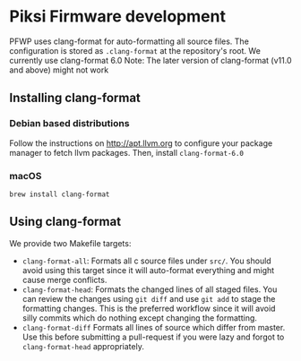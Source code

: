 # Piksi Firmware development

PFWP uses clang-format for auto-formatting all source files. The configuration is stored as `.clang-format` at the repository's root. We currently use clang-format 6.0
Note: The later version of clang-format (v11.0 and above) might not work

## Installing clang-format

### Debian based distributions
Follow the instructions on http://apt.llvm.org to configure your package manager to fetch llvm packages. Then, install `clang-format-6.0`

### macOS
`brew install clang-format`

## Using clang-format
We provide two Makefile targets:

* `clang-format-all`: Formats all c source files under `src/`. You should avoid using this target since it will auto-format everything and might cause merge conflicts.
* `clang-format-head`: Formats the changed lines of all staged files. You can review the changes using `git diff` and use `git add` to stage the formatting changes. This is the preferred workflow since it will avoid silly commits which do nothing except changing the formatting.
* `clang-format-diff` Formats all lines of source which differ from master. Use this before submitting a pull-request if you were lazy and forgot to `clang-format-head` appropriately.
